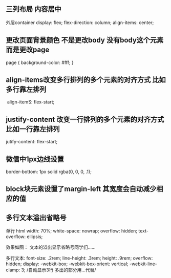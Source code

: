 ## 三列布局 内容居中
  外层container
    display: flex;
    flex-direction: column;
    align-items: center;

## 更改页面背景颜色 不是更改body 没有body这个元素 而是更改page
page {
  background-color: #fff;
}

## align-items改变多行排列的多个元素的对齐方式 比如多行靠左排列
  align-itemS: flex-start;

## justify-content 改变一行排列的多个元素的对齐方式 比如一行靠左排列
  jutify-content: flex-start;

## 微信中1px边线设置
border-bottom: 1px solid rgba(0, 0, 0, .1);

## block块元素设置了margin-left 其宽度会自动减少相应的值

## 多行文本溢出省略号
单行 html
    width: 70%;
    white-space: nowrap;
    overflow: hidden;
    text-overflow: ellipsis;

效果如图： 文本的溢出显示省略号同学们......

多行文本: font-size: .2rem; line-height: .3rem; height: .9rem; overflow: hidden; display: -webkit-box; -webkit-box-orient: vertical; -webkit-line-clamp: 3; /自动显示3行 多出的部分用...代替/
